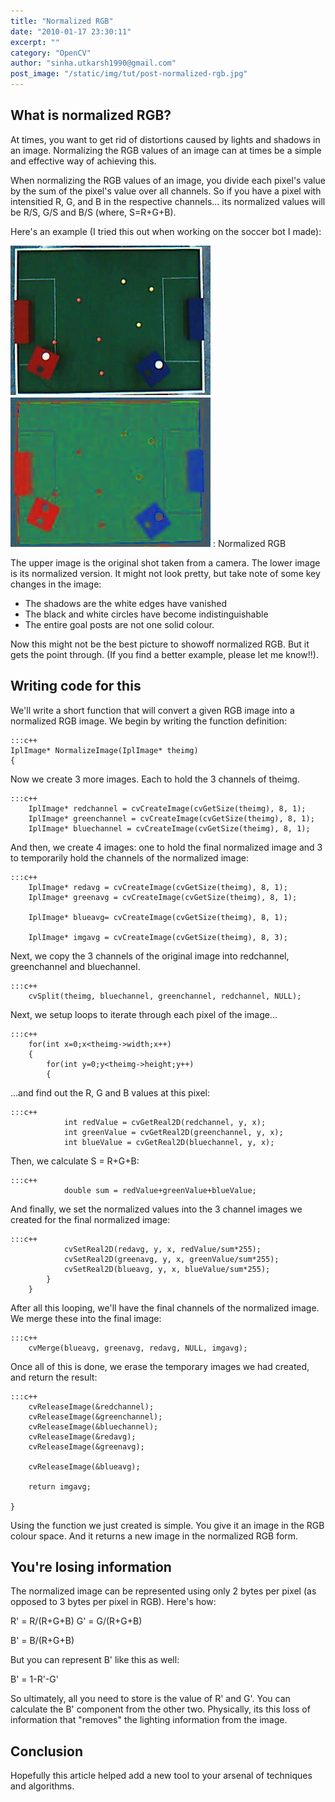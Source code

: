 ```yaml
---
title: "Normalized RGB"
date: "2010-01-17 23:30:11"
excerpt: ""
category: "OpenCV"
author: "sinha.utkarsh1990@gmail.com"
post_image: "/static/img/tut/post-normalized-rgb.jpg"
---
```


## What is normalized RGB?

At times, you want to get rid of distortions caused by lights and shadows in an image. Normalizing the RGB values of an image can at times be a simple and effective way of achieving this.

When normalizing the RGB values of an image, you divide each pixel's value by the sum of the pixel's value over all channels. So if you have a pixel with intensitied R, G, and B in the respective channels... its normalized values will be R/S, G/S and B/S (where, S=R+G+B).

Here's an example (I tried this out when working on the soccer bot I made):

![Normalized RGB](/static/img/tut/normalized-rgb.jpg)
: Normalized RGB

The upper image is the original shot taken from a camera. The lower image is its normalized version. It might not look pretty, but take note of some key changes in the image: 

  * The shadows are the white edges have vanished
  * The black and white circles have become indistinguishable
  * The entire goal posts are not one solid colour.

Now this might not be the best picture to showoff normalized RGB. But it gets the point through. (If you find a better example, please let me know!!). 

## Writing code for this

We'll write a short function that will convert a given RGB image into a normalized RGB image. We begin by writing the function definition: 
    
    :::c++
    IplImage* NormalizeImage(IplImage* theimg)
    {

Now we create 3 more images. Each to hold the 3 channels of theimg. 
    
    
    :::c++
        IplImage* redchannel = cvCreateImage(cvGetSize(theimg), 8, 1);
        IplImage* greenchannel = cvCreateImage(cvGetSize(theimg), 8, 1);
        IplImage* bluechannel = cvCreateImage(cvGetSize(theimg), 8, 1);

And then, we create 4 images: one to hold the final normalized image and 3 to temporarily hold the channels of the normalized image: 
    
    
    :::c++
        IplImage* redavg = cvCreateImage(cvGetSize(theimg), 8, 1);
        IplImage* greenavg = cvCreateImage(cvGetSize(theimg), 8, 1);
    
        IplImage* blueavg= cvCreateImage(cvGetSize(theimg), 8, 1);
    
        IplImage* imgavg = cvCreateImage(cvGetSize(theimg), 8, 3);

Next, we copy the 3 channels of the original image into redchannel, greenchannel and bluechannel. 
    
    
    :::c++
        cvSplit(theimg, bluechannel, greenchannel, redchannel, NULL);

Next, we setup loops to iterate through each pixel of the image... 
    
    
    :::c++
        for(int x=0;x<theimg->width;x++)
        {
            for(int y=0;y<theimg->height;y++)
            {

...and find out the R, G and B values at this pixel: 
    
    
    :::c++
                int redValue = cvGetReal2D(redchannel, y, x);
                int greenValue = cvGetReal2D(greenchannel, y, x);
                int blueValue = cvGetReal2D(bluechannel, y, x);

Then, we calculate S = R+G+B: 
    
    
    :::c++
                double sum = redValue+greenValue+blueValue;

And finally, we set the normalized values into the 3 channel images we created for the final normalized image: 
    
    
    :::c++
                cvSetReal2D(redavg, y, x, redValue/sum*255);
                cvSetReal2D(greenavg, y, x, greenValue/sum*255);
                cvSetReal2D(blueavg, y, x, blueValue/sum*255);
            }
        }

After all this looping, we'll have the final channels of the normalized image. We merge these into the final image: 
    
    
    :::c++
        cvMerge(blueavg, greenavg, redavg, NULL, imgavg);

Once all of this is done, we erase the temporary images we had created, and return the result:
    
    
    :::c++
        cvReleaseImage(&redchannel);
        cvReleaseImage(&greenchannel);
        cvReleaseImage(&bluechannel);
        cvReleaseImage(&redavg);
        cvReleaseImage(&greenavg);
    
        cvReleaseImage(&blueavg);
    
        return imgavg;
    
    }

Using the function we just created is simple. You give it an image in the RGB colour space. And it returns a new image in the normalized RGB form. 

## You're losing information

The normalized image can be represented using only 2 bytes per pixel (as opposed to 3 bytes per pixel in RGB). Here's how:

R' = R/(R+G+B) G' = G/(R+G+B)

B' = B/(R+G+B)

But you can represent B' like this as well: 

B' = 1-R'-G'

So ultimately, all you need to store is the value of R' and G'. You can calculate the B' component from the other two. Physically, its this loss of information that "removes" the lighting information from the image. 

## Conclusion

Hopefully this article helped add a new tool to your arsenal of techniques and algorithms.
